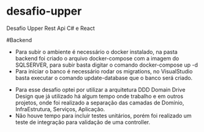 # desafio-upper
Desafio Upper Rest Api C# e React

#Backend
* Para subir o ambiente é necessário o docker instalado, na pasta backend foi criado o arquivo docker-compose com a imagem do SQLSERVER, para subir basta digitar o comando 
docker-compose up -d
* Para iniciar o banco é necessário rodar os migrations, no VisualStudio basta executar o comando update-database que o banco será criado.

- Para esse desafio optei por utilizar a arquitetura DDD Domain Drive Design que já utilizado há algum tempo onde trabalho e em outros projetos, onde foi realizado a separação das camadas de Domínio, InfraEstrutura, Serviços, Aplicação. 
- Não houve tempo para incluir testes unitários, porém foi realizado um teste de integração para validação de uma controller.
